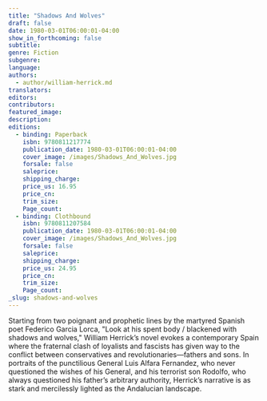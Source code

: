 ```yaml
---
title: "Shadows And Wolves"
draft: false
date: 1980-03-01T06:00:01-04:00
show_in_forthcoming: false
subtitle:
genre: Fiction
subgenre:
language:
authors:
  - author/william-herrick.md
translators:
editors:
contributors:
featured_image:
description:
editions:
  - binding: Paperback
    isbn: 9780811217774
    publication_date: 1980-03-01T06:00:01-04:00
    cover_image: /images/Shadows_And_Wolves.jpg
    forsale: false
    saleprice:
    shipping_charge:
    price_us: 16.95
    price_cn:
    trim_size:
    Page_count:
  - binding: Clothbound
    isbn: 9780811207584
    publication_date: 1980-03-01T06:00:01-04:00
    cover_image: /images/Shadows_And_Wolves.jpg
    forsale: false
    saleprice:
    shipping_charge:
    price_us: 24.95
    price_cn:
    trim_size:
    Page_count:
_slug: shadows-and-wolves
---
```


Starting from two poignant and prophetic lines by the martyred Spanish poet Federico Garcia Lorca, "Look at his spent body / blackened with shadows and wolves," William Herrick’s novel evokes a contemporary Spain where the fraternal clash of loyalists and fascists has given way to the conflict between conservatives and revolutionaries––fathers and sons. In portraits of the punctilious General Luis Alfara Fernandez, who never questioned the wishes of his General, and his terrorist son Rodolfo, who always questioned his father’s arbitrary authority, Herrick’s narrative is as stark and mercilessly lighted as the Andalucian landscape.

